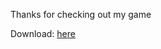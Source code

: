 Thanks for checking out my game

Download: [here](https://github.com/mikekasprzak/my-new-game/releases)
